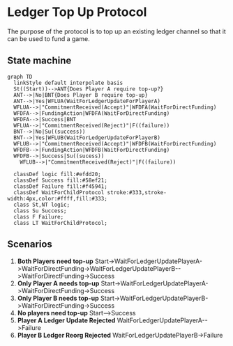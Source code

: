 # Ledger Top Up Protocol

The purpose of the protocol is to top up an existing ledger channel so that it can be used to fund a game.

## State machine

```mermaid
graph TD
  linkStyle default interpolate basis
  St((Start))-->ANT{Does Player A require top-up?}
  ANT-->|No|BNT{Does Player B require top-up}
  ANT-->|Yes|WFLUA(WaitForLedgerUpdateForPlayerA)
  WFLUA-->|"CommitmentReceived(Accept)"|WFDFA(WaitForDirectFunding)
  WFDFA-->|FundingAction|WFDFA(WaitForDirectFunding)
  WFDFA-->|Success|BNT
  WFLUA-->|"CommitmentReceived(Reject)"|F((failure))
  BNT-->|No|Su((success))
  BNT-->|Yes|WFLUB(WaitForLedgerUpdateForPlayerB)
  WFLUB-->|"CommitmentReceived(Accept)"|WFDFB(WaitForDirectFunding)
  WFDFB-->|FundingAction|WFDFB(WaitForDirectFunding)
  WFDFB-->|Success|Su((sucess))
    WFLUB-->|"CommitmentReceived(Reject)"|F((failure))

  classDef logic fill:#efdd20;
  classDef Success fill:#58ef21;
  classDef Failure fill:#f45941;
  classDef WaitForChildProtocol stroke:#333,stroke-width:4px,color:#ffff,fill:#333;
  class St,NT logic;
  class Su Success;
  class F Failure;
  class LT WaitForChildProtocol;
```

## Scenarios

1. **Both Players need top-up** Start->WaitForLedgerUpdatePlayerA->WaitForDirectFunding->WaitForLedgerUpdatePlayerB-->WaitForDirectFunding->Success
2. **Only Player A needs top-up** Start->WaitForLedgerUpdatePlayerA->WaitForDirectFunding->Success
3. **Only Player B needs top-up** Start->WaitForLedgerUpdatePlayerB->WaitForDirectFunding->Success
4. **No players need top-up** Start-->Success
5. **Player A Ledger Update Rejected** WaitForLedgerUpdatePlayerA-->Failure
6. **Player B Ledger Reorg Rejected** WaitForLedgerUpdatePlayerB->Failure
